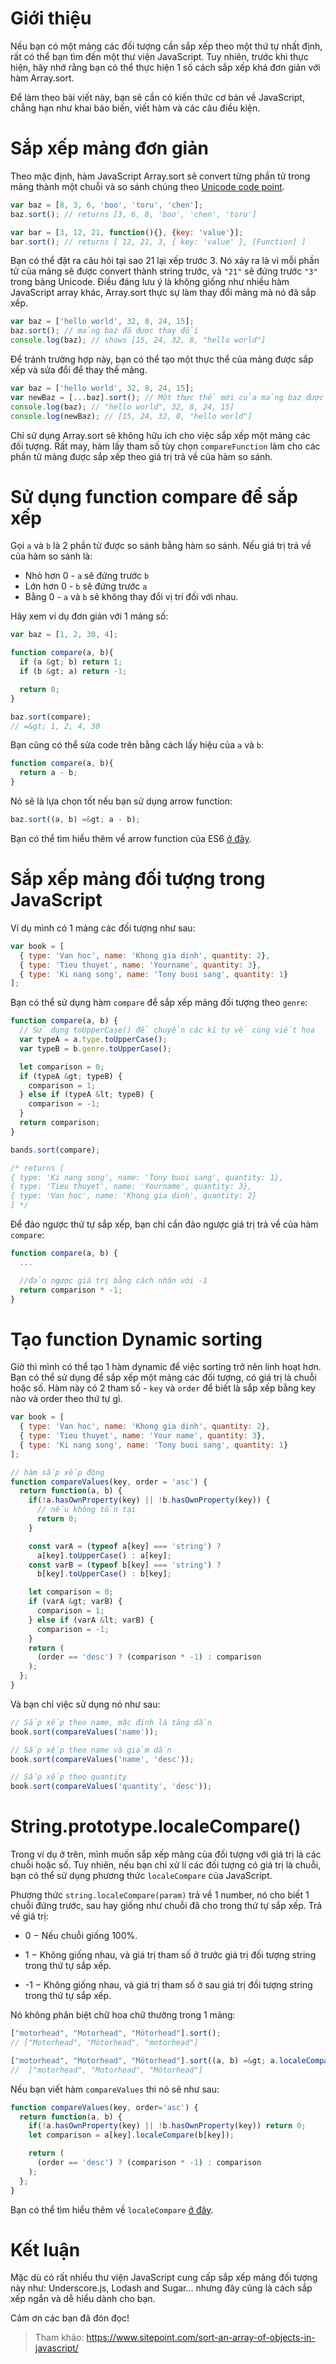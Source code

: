 # Giới thiệu
Nếu bạn có một mảng các đối tượng cần sắp xếp theo một thứ tự nhất định, rất có thể bạn tìm đến một thư viện JavaScript. Tuy nhiên, trước khi thực hiện, hãy nhớ rằng bạn có thể thực hiện 1 số cách sắp xếp khá đơn giản với hàm Array.sort.

Để làm theo bài viết này, bạn sẽ cần có kiến thức cơ bản về JavaScript, chẳng hạn như khai báo biến, viết hàm và các câu điều kiện. 
# Sắp xếp mảng đơn giản
Theo mặc định, hàm JavaScript Array.sort sẽ convert từng phần tử trong mảng thành một chuỗi và so sánh chúng theo [Unicode code point](https://en.wikipedia.org/wiki/Code_point).
```javascript
var baz = [8, 3, 6, 'boo', 'toru', 'chen'];
baz.sort(); // returns [3, 6, 8, 'boo', 'chen', 'toru']

var bar = [3, 12, 21, function(){}, {key: 'value'}];
bar.sort(); // returns [ 12, 21, 3, { key: 'value' }, [Function] ]
```
Bạn có thể đặt ra câu hỏi tại sao 21 lại xếp trước 3. Nó xảy ra là vì mỗi phần tử của mảng sẽ được convert thành string trước, và `"21"` sẽ đứng trước `"3"` trong bảng Unicode.
Điều đáng lưu ý là không giống như nhiều hàm JavaScript array khác, Array.sort thực sự làm thay đổi mảng mà nó đã sắp xếp.
```javascript
var baz = ['hello world', 32, 8, 24, 15];
baz.sort(); // mảng baz đã được thay đổi
console.log(baz); // shows [15, 24, 32, 8, "hello world"]
```

Để tránh trường hợp này, bạn có thể tạo một thực thể của mảng được sắp xếp và sửa đổi để thay thế mảng.
```javascript
var baz = ['hello world', 32, 8, 24, 15];
var newBaz = [...baz].sort(); // Một thực thể mới của mảng baz được tạo và được sắp xếp
console.log(baz); // "hello world", 32, 8, 24, 15]
console.log(newBaz); // [15, 24, 32, 8, "hello world"]
```

Chỉ sử dụng Array.sort sẽ không hữu ích cho việc sắp xếp một mảng các đối tượng. Rất may, hàm lấy tham số tùy chọn `compareFunction` làm cho các phần tử mảng được sắp xếp theo giá trị trả về của hàm so sánh.
# Sử dụng function compare để sắp xếp
Gọi `a` và `b` là 2 phần tử được so sánh bằng hàm so sánh.  Nếu giá trị trả về của hàm so sánh là:
- Nhỏ hơn 0 - `a` sẽ đứng trước `b`
- Lớn hơn 0 - `b` sẽ đứng trước `a`
- Bằng 0 - `a` và `b` sẽ không thay đổi vị trí đối với nhau.

Hãy xem ví dụ đơn giản với 1 mảng số:
```javascript
var baz = [1, 2, 30, 4];

function compare(a, b){
  if (a &gt; b) return 1;
  if (b &gt; a) return -1;

  return 0;
}

baz.sort(compare);
// =&gt; 1, 2, 4, 30
```

Bạn cũng có thể sửa code trên bằng cách lấy hiệu của `a` và `b`:
```javascript
function compare(a, b){
  return a - b;
}
```

Nó sẽ là lựa chọn tốt nếu bạn sử dụng arrow function:
```javascript
baz.sort((a, b) =&gt; a - b);
```
Bạn có thể tìm hiểu thêm về arrow function của ES6 [ở đây](https://www.sitepoint.com/es6-arrow-functions-new-fat-concise-syntax-javascript/).
# Sắp xếp mảng đối tượng trong JavaScript
Ví dụ mình có 1 mảng các đối tượng như sau:
```javascript
var book = [
  { type: 'Van hoc', name: 'Khong gia dinh', quantity: 2},
  { type: 'Tieu thuyet', name: 'Yourname', quantity: 3},
  { type: 'Ki nang song', name: 'Tony buoi sang', quantity: 1}
];
```

Bạn có thể sử dụng hàm `compare` để sắp xếp mảng đối tượng theo `genre`:
```javascript
function compare(a, b) {
  // Sử dụng toUpperCase() để chuyển các kí tự về cùng viết hoa
  var typeA = a.type.toUpperCase();
  var typeB = b.genre.toUpperCase();

  let comparison = 0;
  if (typeA &gt; typeB) {
    comparison = 1;
  } else if (typeA &lt; typeB) {
    comparison = -1;
  }
  return comparison;
}

bands.sort(compare);

/* returns [
{ type: 'Ki nang song', name: 'Tony buoi sang', quantity: 1},
{ type: 'Tieu thuyet', name: 'Yourname', quantity: 3},
{ type: 'Van hoc', name: 'Khong gia dinh', quantity: 2}
] */
```

Để đảo ngược thứ tự sắp xếp, bạn chỉ cần đảo ngược giá trị trả về của hàm `compare`:
```javascript
function compare(a, b) {
  ...

  //đảo ngược giá trị bằng cách nhân với -1
  return comparison * -1;
}
```
# Tạo function Dynamic sorting
Giờ thì mình có thể tạo 1 hàm dynamic để việc sorting trở nên linh hoạt hơn. Bạn có thể sử dụng để sắp xếp một mảng các đối tượng, có giá trị là chuỗi hoặc số. Hàm này có 2 tham số - `key` và `order` để  biết là sắp xếp bằng key nào và order theo thứ tự gì.
```javascript
var book = [
  { type: 'Van hoc', name: 'Khong gia dinh', quantity: 2},
  { type: 'Tieu thuyet', name: 'Your name', quantity: 3},
  { type: 'Ki nang song', name: 'Tony buoi sang', quantity: 1}
];

// hàm sắp xếp động
function compareValues(key, order = 'asc') {
  return function(a, b) {
    if(!a.hasOwnProperty(key) || !b.hasOwnProperty(key)) {
      // nếu không tồn tại
      return 0;
    }

    const varA = (typeof a[key] === 'string') ?
      a[key].toUpperCase() : a[key];
    const varB = (typeof b[key] === 'string') ?
      b[key].toUpperCase() : b[key];

    let comparison = 0;
    if (varA &gt; varB) {
      comparison = 1;
    } else if (varA &lt; varB) {
      comparison = -1;
    }
    return (
      (order == 'desc') ? (comparison * -1) : comparison
    );
  };
}
```
Và bạn chỉ việc sử dụng nó như sau:
```javascript
// Sắp xếp theo name, mặc định là tăng dần
book.sort(compareValues('name'));
```
```javascript
// Sắp xếp theo name và giảm dần
book.sort(compareValues('name', 'desc'));
```
```javascript
// Sắp xếp theo quantity
book.sort(compareValues('quantity', 'desc'));
```
# String.prototype.localeCompare()
Trong ví dụ ở trên, mình muốn sắp xếp mảng của đối tượng với giá trị là các chuỗi hoặc số. Tuy nhiên, nếu bạn chỉ xử lí các đối tượng có giá trị là chuỗi, bạn có thể sử dụng phương thức `localeCompare` của JavaScript.

Phương thức `string.localeCompare(param)` trả về 1 number, nó cho biết 1 chuỗi đứng trước, sau hay giống như chuỗi đã cho trong thứ tự sắp xếp.
Trả về giá trị: 

- 0 − Nếu chuỗi giống 100%.

- 1 − Không giống nhau, và giá trị tham số ở trước giá trị đối tượng string trong thứ tự sắp xếp.

- -1 − Không giống nhau, và giá trị tham số ở sau giá trị đối tượng string trong thứ tự sắp xếp.

Nó không phân biệt chữ hoa chữ thường trong 1 mảng:
```javascript
["motorhead", "Motorhead", "Mötorhead"].sort();
// ["Motorhead", "Mötorhead", "motorhead"]

["motorhead", "Motorhead", "Mötorhead"].sort((a, b) =&gt; a.localeCompare(b));
//  ["motorhead", "Motorhead", "Mötorhead"]
```

Nếu bạn viết hàm `compareValues` thì nó sẽ như sau:
```javascript
function compareValues(key, order='asc') {
  return function(a, b) {
    if(!a.hasOwnProperty(key) || !b.hasOwnProperty(key)) return 0;
    let comparison = a[key].localeCompare(b[key]);

    return (
      (order == 'desc') ? (comparison * -1) : comparison
    );
  };
}
```

Bạn có thể tìm hiểu thêm về `localeCompare` [ở đây](https://developer.mozilla.org/en-US/docs/Web/JavaScript/Reference/Global_Objects/String/localeCompare).
# Kết luận

Mặc dù có rất nhiều thư viện JavaScript cung cấp sắp xếp mảng đối tượng này như: Underscore.js, Lodash and Sugar... nhưng đây cũng là cách sắp xếp ngắn và dễ hiểu dành cho bạn. 

Cảm ơn các bạn đã đón đọc!
> Tham khảo:
> https://www.sitepoint.com/sort-an-array-of-objects-in-javascript/